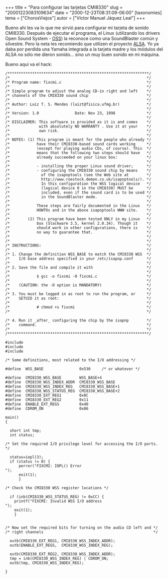 +++
title = "Para configurar las tarjetas CMI8330"
slug = "20001223083109634"
date = "2000-12-23T08:31:09-06:00"
[taxonomies]
tema = ["ChorosViejos"]
autor = ["Víctor Manuel Jáquez Leal"]
+++

Bueno ahi les va lo que me sirvió para configurar mi tarjeta de sonido
CMI8330. Después de ejecutar el programa, el Linux (utilizando los
drivers Open Sound System - [OSS](http://www.opensound.com)) la reconoce
como una SoundBlaster común y silvestre. Pero la neta les recomiendo que
utilizen el proyecto [ALSA](http://www.alsa-project.org). Yo ya daba por
perdida una Yamaha integrada a la tarjeta madre y los módulos del ALSA
no sólo me dieron sonido... sino un muy buen sonido en mi máquina.

Bueno aqui va el hack:

<!-- more -->
    /***************************************************************/
    /*                                                             */
    /* Program name: fixcmi.c                                      */
    /*                                                             */
    /* Simple program to adjust the analog CD-in right and left    */
    /* channels of the CMI8330 sound chip                          */
    /*                                                             */
    /* Author: Luiz T. S. Mendes (luizt@fisica.ufmg.br)            */
    /*                                                             */
    /* Version: 1.0                Date: Nov 23, 1998              */
    /*                                                             */
    /* DISCLAIMER: This software is provided as it is and comes    */
    /*             with absolutely NO WARRANTY . Use it at your    */
    /*             own risk.                                       */
    /*                                                             */
    /* NOTES: (1) This program is meant for the people who already */
    /*            have their CMI8330-based sound cards working     */
    /*            (except for playing audio CDs, of course). This  */
    /*            means that the following two steps should have   */
    /*            already succeeded on your linux box:             */
    /*                                                             */
    /*            - installing the proper Linux sound driver;      */
    /*            - configuring the CMI8330 sound chip by means    */
    /*              of the isapnptools (see the Web site at        */
    /*              http://www.roestock.demon.co.uk/isapnptools/). */
    /*              In this configuration the WSS logical device   */
    /*              (logical device 0 in the CMI8330) MUST be      */
    /*              included, even if the sound card is to be used */
    /*              in the SoundBlaster mode.                      */
    /*                                                             */
    /*            These steps are fairly documented in the Linux   */
    /*            HOWTOs and in the above isapnptools WWW site.    */
    /*                                                             */
    /*        (2) This program have been tested ONLY in my Linux   */
    /*            box (Slackware 3.5, kernel 2.0.34). Though it    */
    /*            should work in other configurations, there is    */
    /*            no way to guarantee that.                        */
    /*                                                             */
    /*                                                             */
    /* INSTRUCTIONS:                                               */
    /*                                                             */
    /* 1. Change the definition WSS_BASE to match the CMI8330 WSS  */
    /*    I/O base address specified in your /etc/isapnp.conf      */
    /*                                                             */
    /* 2. Save the file and compile it with                        */
    /*                                                             */
    /*            $ gcc -o fixcmi -O fixcmi.c                      */
    /*                                                             */
    /*    (CAUTION: the -O option is MANDATORY)                    */
    /*                                                             */
    /* 3. You must be logged in as root to run the program, or     */
    /*    SETUID it as root:                                       */
    /*                                                             */
    /*            # chmod +s fixcmi                                */
    /*                                                             */

    /* 4. Run it _after_ configuring the chip by the isapnp        */
    /*    command.                                                 */
    /*                                                             */
    /***************************************************************/

    #include
    #include
    #include

    /* Some definitions, most related to the I/O addressing */

    #define  WSS_BASE                0x530     /* or whatever */

    #define  CMI8330_WSS_BASE        WSS_BASE+4
    #define  CMI8330_WSS_INDEX_ADDR  CMI8330_WSS_BASE
    #define  CMI8330_WSS_INDEX_REG   CMI8330_WSS_BASE+1
    #define  CMI8330_WSS_STATUS_REG  CMI8330_WSS_BASE+2
    #define  CMI8330_EXT_REG1        0x0C
    #define  CMI8330_EXT_REG2        0x11
    #define  ENABLE_EXT_REGS         0x40
    #define  CDROM_ON                0x06

    main()
    {

      short int tmp;
      int status;

    /* Set the required I/O privilege level for accessing the I/O ports. */

      status=iopl(3);
      if (status != 0) {
          perror("FIXCMI: IOPL() Error
    ");
          exit(1);
          }

    /* Check the CMI8330 WSS register locations */

      if (inb(CMI8330_WSS_STATUS_REG) != 0xCC) {
        printf("FIXCMI: Invalid WSS I/O address
    ");
        exit(1);
        }


    /* Now set the required bits for turning on the audio CD left and */
    /* right channels                                                 */

      outb(CMI8330_EXT_REG1, CMI8330_WSS_INDEX_ADDR);
      outb(ENABLE_EXT_REGS,  CMI8330_WSS_INDEX_REG);

      outb(CMI8330_EXT_REG2, CMI8330_WSS_INDEX_ADDR);
      tmp = inb(CMI8330_WSS_INDEX_REG) | CDROM_ON;
      outb(tmp, CMI8330_WSS_INDEX_REG);

    }


